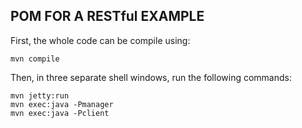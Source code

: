 POM FOR A RESTful EXAMPLE
-------------------------

First, the whole code can be compile using:

    mvn compile

Then, in three separate shell windows, run the following commands:

    mvn jetty:run 
    mvn exec:java -Pmanager
    mvn exec:java -Pclient